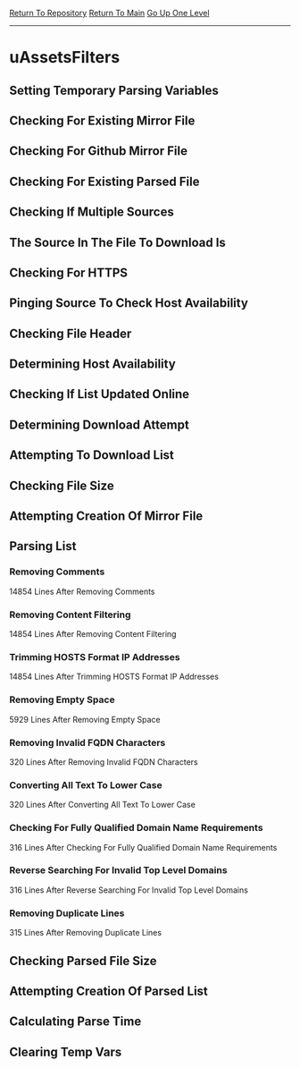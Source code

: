 [Return To Repository](https://github.com/deathbybandaid/piholeparser/)
[Return To Main](https://github.com/deathbybandaid/piholeparser/blob/master/RecentRunLogs/Mainlog.md)
[Go Up One Level](https://github.com/deathbybandaid/piholeparser/blob/master/RecentRunLogs/TopLevelScripts/30-Processing-External-Blacklists.md)
____________________________________
# uAssetsFilters
## Setting Temporary Parsing Variables
## Checking For Existing Mirror File
## Checking For Github Mirror File
## Checking For Existing Parsed File
## Checking If Multiple Sources
## The Source In The File To Download Is
## Checking For HTTPS
## Pinging Source To Check Host Availability
## Checking File Header
## Determining Host Availability
## Checking If List Updated Online
## Determining Download Attempt
## Attempting To Download List
## Checking File Size
## Attempting Creation Of Mirror File
## Parsing List
### Removing Comments
14854 Lines After Removing Comments
### Removing Content Filtering
14854 Lines After Removing Content Filtering
### Trimming HOSTS Format IP Addresses
14854 Lines After Trimming HOSTS Format IP Addresses
### Removing Empty Space
5929 Lines After Removing Empty Space
### Removing Invalid FQDN Characters
320 Lines After Removing Invalid FQDN Characters
### Converting All Text To Lower Case
320 Lines After Converting All Text To Lower Case
### Checking For Fully Qualified Domain Name Requirements
316 Lines After Checking For Fully Qualified Domain Name Requirements
### Reverse Searching For Invalid Top Level Domains
316 Lines After Reverse Searching For Invalid Top Level Domains
### Removing Duplicate Lines
315 Lines After Removing Duplicate Lines
## Checking Parsed File Size
## Attempting Creation Of Parsed List
## Calculating Parse Time
## Clearing Temp Vars
